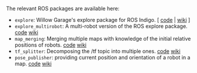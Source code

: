 The relevant ROS packages are available here:

* `explore`: Willow Garage's explore package for ROS Indigo. [ [code](https://github.com/yzrobot/explore) | [wiki](http://wiki.ros.org/explore) ]
* `explore_multirobot`: A multi-robot version of the ROS explore package. [code](https://github.com/yzrobot/explore_multirobot) [wiki](http://wiki.ros.org/explore_multirobot)
* `map_merging`: Merging multiple maps with knowledge of the initial relative positions of robots. [code](https://github.com/yzrobot/map_merging) [wiki](http://wiki.ros.org/map_merging)
* `tf_splitter`: Decomposing the /tf topic into multiple ones. [code](https://github.com/yzrobot/tf_splitter) [wiki](http://wiki.ros.org/tf_splitter)
* `pose_publisher`: providing current position and orientation of a robot in a map. [code](https://github.com/yzrobot/pose_publisher) [wiki](http://wiki.ros.org/pose_publisher)
